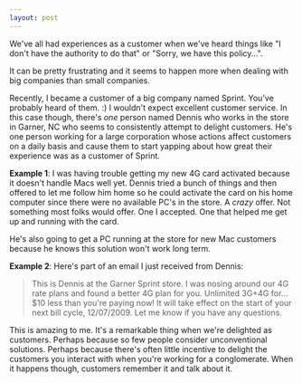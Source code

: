 ```yaml
---
layout: post
---
```


We've all had experiences as a customer when we've heard things like "I don't have the authority to do that" or "Sorry, we have this policy...".

It can be pretty frustrating and it seems to happen more when dealing with big companies than small companies.

Recently, I became a customer of a big company named Sprint.  You've probably heard of them. :)  I wouldn't expect excellent customer service.  In
this case though, there's *one* person named Dennis who works in the store in Garner, NC who seems to consistently attempt to delight
customers.  He's one person working for a large corporation whose actions affect customers on a daily basis and cause them to start yapping about how
great their experience was as a customer of Sprint.

**Example 1**: I was having trouble getting my new 4G card activated because it doesn't handle Macs well yet.  Dennis tried a bunch of things and then
offered to let me follow him home so he could activate the card on his home computer since there were no available PC's in the store.  A *crazy*
offer.  Not something most folks would offer.  One I accepted.  One that helped me get up and running with the card.

He's also going to get a PC running at the store for new Mac customers because he knows this solution won't work long term.

**Example 2**: Here's part of an email I just received from Dennis:

> This is Dennis at the Garner Sprint store. I was nosing around our 4G rate plans and found a better 4G plan for you. Unlimited 3G+4G for...  $10 less than you're paying now! It will take effect on the start of your next bill cycle, 12/07/2009. Let me know if you have any questions.

This is amazing to me.  It's a remarkable thing when we're delighted as customers.  Perhaps because so few people consider unconventional solutions.
Perhaps because there's often little incentive to delight the customers you interact with when you're working for a conglomerate. When it happens though, customers remember it and talk
about it.

